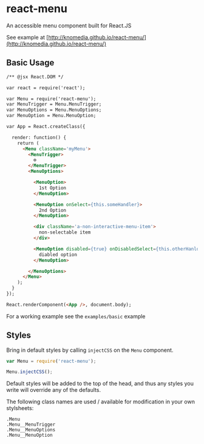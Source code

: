 # react-menu

An accessible menu component built for React.JS

See example at [http://knomedia.github.io/react-menu/](http://knomedia.github.io/react-menu/)

## Basic Usage

```html
/** @jsx React.DOM */

var react = require('react');

var Menu = require('react-menu');
var MenuTrigger = Menu.MenuTrigger;
var MenuOptions = Menu.MenuOptions;
var MenuOption = Menu.MenuOption;

var App = React.createClass({

  render: function() {
    return (
      <Menu className='myMenu'>
        <MenuTrigger>
          ⚙
        </MenuTrigger>
        <MenuOptions>

          <MenuOption>
            1st Option
          </MenuOption>

          <MenuOption onSelect={this.someHandler}>
            2nd Option
          </MenuOption>

          <div className='a-non-interactive-menu-item'>
            non-selectable item
          </div>

          <MenuOption disabled={true} onDisabledSelect={this.otherHanlder}>
            diabled option
          </MenuOption>

        </MenuOptions>
      </Menu>
    );
  }
});

React.renderComponent(<App />, document.body);

```

For a working example see the `examples/basic` example

## Styles

Bring in default styles by calling `injectCSS` on the `Menu` component.

```javascript
var Menu = require('react-menu');

Menu.injectCSS();
```

Default styles will be added to the top of the head, and thus any styles you write will override any of the defaults.

The following class names are used / available for modification in your own stylsheets:

```
.Menu
.Menu__MenuTrigger
.Menu__MenuOptions
.Menu__MenuOption
```
